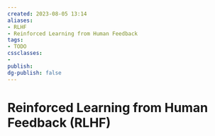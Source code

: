 ```yaml
---
created: 2023-08-05 13:14
aliases: 
- RLHF
- Reinforced Learning from Human Feedback
tags:
- TODO
cssclasses:
- 
publish:
dg-publish: false
---
```


<!--
tags: 
-->

<!--internal
parent:: [[]]
child:: [[]]
related:: [[]]
-->

<!--external
- [ ] []()
-->

#  Reinforced Learning from Human Feedback (RLHF)